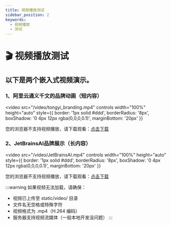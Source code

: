 ```yaml
---
title: 视频播放测试
sidebar_position: 2
keywords:
  - 视频播放
  - 测试
---
```


# 🎬 视频播放测试

## 以下是两个嵌入式视频演示。
### 1、阿里云通义千文的品牌动画（短内容）
<video
  src="/video/tongyi_branding.mp4"
  controls
  width="100%"
  height="auto"
  style={{
    border: '1px solid #ddd',
    borderRadius: '8px',
    boxShadow: '0 4px 12px rgba(0,0,0,0.1)',
    marginBottom: '20px'
  }}
>
  您的浏览器不支持视频播放，请下载观看：<a href="/video/tongyi_branding.mp4">点击下载</a>
</video>

### 2、JetBrainsAI品牌展示（长内容）
<video
  src="/video/JetBrainsAI.mp4"
  controls
  width="100%"
  height="auto"
  style={{
    border: '1px solid #ddd',
    borderRadius: '8px',
    boxShadow: '0 4px 12px rgba(0,0,0,0.1)',
    marginBottom: '20px'
  }}
>
  您的浏览器不支持视频播放，请下载观看：<a href="/video/JetBrainsAI.mp4">点击下载</a>
</video>

:::warning
如果视频无法加载，请确保：
- 视频已上传至 static/video/ 目录
- 文件名无空格或特殊字符
- 视频格式为 .mp4（H.264 编码）
- 服务器支持视频流媒体（一般本地开发没问题）
:::
